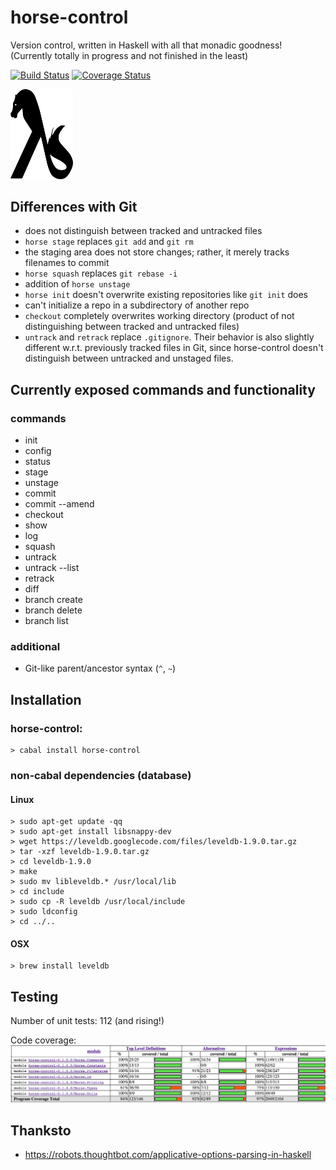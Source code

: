 # horse-control
Version control, written in Haskell with all that monadic goodness! (Currently totally in progress and not finished in the least)

[![Build Status](https://travis-ci.org/bgwines/horse-control.svg?branch=master)](https://travis-ci.org/bgwines/horse-control) [![Coverage Status](https://coveralls.io/repos/bgwines/horse-control/badge.svg?branch=master)](https://coveralls.io/r/bgwines/horse-control?branch=master)

<img src="logo.png" alt="" width="100px"/>

Differences with Git
--------------------

<!-- * `horse rebase` acts like `git rebase -p` -->
<!-- * `horse pull` acts like `git pull --rebase=preserve-merges` -->
* does not distinguish between tracked and untracked files
* `horse stage` replaces `git add` and `git rm`
* the staging area does not store changes; rather, it merely tracks filenames to commit
* `horse squash` replaces `git rebase -i`
* addition of `horse unstage`
* `horse init` doesn't overwrite existing repositories like `git init` does
* can't initialize a repo in a subdirectory of another repo
* `checkout` completely overwrites working directory (product of not distinguishing between tracked and untracked files)
* `untrack` and `retrack` replace `.gitignore`. Their behavior is also slightly different w.r.t. previously tracked files in Git, since horse-control doesn't distinguish between untracked and unstaged files.

Currently exposed commands and functionality
--------------------------------------------

### commands ###

* init
* config
* status
* stage
* unstage
* commit
* commit --amend
* checkout
* show
* log
* squash
* untrack
* untrack --list
* retrack
* diff
* branch create
* branch delete
* branch list

### additional ###

* Git-like parent/ancestor syntax (`^`, `~`)

Installation
------------

### horse-control: ###

    > cabal install horse-control

### non-cabal dependencies (database) ###

#### Linux ####

    > sudo apt-get update -qq
    > sudo apt-get install libsnappy-dev
    > wget https://leveldb.googlecode.com/files/leveldb-1.9.0.tar.gz
    > tar -xzf leveldb-1.9.0.tar.gz
    > cd leveldb-1.9.0
    > make
    > sudo mv libleveldb.* /usr/local/lib
    > cd include
    > sudo cp -R leveldb /usr/local/include
    > sudo ldconfig
    > cd ../..

#### OSX ####

    > brew install leveldb

Testing
-------

Number of unit tests: 112 (and rising!)

Code coverage: ![](coverage.png)

Thanksto
--------

* https://robots.thoughtbot.com/applicative-options-parsing-in-haskell
